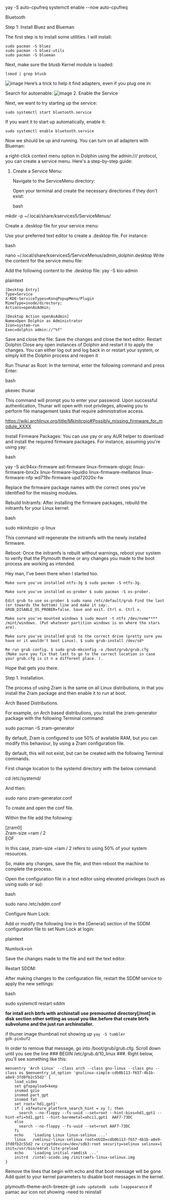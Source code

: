 yay -S auto-cpufreq
systemctl enable --now auto-cpufreq 

Bluetooth

Step 1: Install Bluez and Blueman

The first step is to install some utilities.
I will install:
```
sudo pacman -S bluez
sudo pacman -S bluez-utils
sudo pacman -S blueman
```
Next, make sure the btusb Kernel module is loaded:
```
lsmod | grep btusb
```
![image](https://github.com/ab-kaium/arch-btrfs-install/assets/101384847/50e6c42e-6f16-4f75-ac48-c47c451187e9)
Here’s a trick to help it find adapters, even if you plug one in:

Search for autoenable:
![image](https://github.com/ab-kaium/arch-btrfs-install/assets/101384847/01c5dd22-6a97-4c45-a2f4-4a08aca612cc)
2. Enable the Service

Next, we want to try starting up the service:
```
sudo systemctl start bluetooth.service
```
If you want it to start up automatically, enable it:
```
sudo systemctl enable bluetooth.service
```
Now we should be up and running. You can turn on all adapters with Blueman:

 a right-click context menu option in Dolphin using the admin:/// protocol, you can create a service menu. Here's a step-by-step guide:
1. Create a Service Menu:

    Navigate to the ServiceMenu directory:

    Open your terminal and create the necessary directories if they don't exist:

    bash

mkdir -p ~/.local/share/kservices5/ServiceMenus/

Create a .desktop file for your service menu:

Use your preferred text editor to create a .desktop file. For instance:

bash

nano ~/.local/share/kservices5/ServiceMenus/admin_dolphin.desktop
Write the content for the service menu file:

Add the following content to the .desktop file:
yay -S kio-admin

plaintext

    [Desktop Entry]
    Type=Service
    X-KDE-ServiceTypes=KonqPopupMenu/Plugin
    MimeType=inode/directory;
    Actions=openAsAdmin;

    [Desktop Action openAsAdmin]
    Name=Open Dolphin as Administrator
    Icon=system-run
    Exec=dolphin admin://"%f"

Save and close the file:
Save the changes and close the text editor.
Restart Dolphin
Close any open instances of Dolphin and restart it to apply the changes. You can either log out and log back in or restart your system, or simply kill the Dolphin process and reopen it


Run Thunar as Root: In the terminal, enter the following command and press Enter:

bash

pkexec thunar

This command will prompt you to enter your password. Upon successful authentication, Thunar will open with root privileges, allowing you to perform file management tasks that require administrative access.


https://wiki.archlinux.org/title/Mkinitcpio#Possibly_missing_firmware_for_module_XXXX

Install Firmware Packages:
You can use yay or any AUR helper to download and install the required firmware packages. For instance, assuming you're using yay:

bash

yay -S aic94xx-firmware ast-firmware linux-firmware-qlogic linux-firmware-bnx2x linux-firmware-liquidio linux-firmware-mellanox linux-firmware-nfp wd719x-firmware upd72020x-fw

Replace the firmware package names with the correct ones you've identified for the missing modules.

Rebuild Initramfs:
After installing the firmware packages, rebuild the initramfs for your Linux kernel:

bash

sudo mkinitcpio -p linux

This command will regenerate the initramfs with the newly installed firmware.

Reboot:
Once the initramfs is rebuilt without warnings, reboot your system to verify that the Plymouth theme or any changes you made to the boot process are working as intended.






Hey man, I've been there when I started too.

    Make sure you've installed ntfs-3g $ sudo pacman -S ntfs-3g.

    Make sure you've installed os-prober $ sudo pacman -S os-prober.

    Edit grub to use os-prober $ sudo nano /etc/default/grub Find the last (or towards the bottom) line and make it say:. GRUB_DISABLE_OS_PROBER=false. Save and exit. Ctrl o. Ctrl x.

    Make sure you've mounted windows $ sudo mount -t ntfs /dev/nvme**** /mint/windows. (Put whatever partition windows is on where the stars are).

    Make sure you've installed grub to the correct drive (pretty sure you have or it wouldn't boot Linux). $ sudo grub-install /dev/sd*

    Re run grub config. $ sudo grub-mkconfig -o /boot/grub/grub.cfg
    (Make sure you fix that last to go to the correct location in case your grub.cfg is it n a different place. ).

Hope that gets you there.


 Step 1. Installation.

The process of using Zram is the same on all Linux distributions, in that you install the Zram package and then enable it to run at boot.

Arch Based Distributions.

For example, on Arch based distributions, you install the zram-generator package with the following Terminal command:

sudo pacman –S zram-generator   

By default, Zram is configured to use 50% of available RAM, but you can modify this behaviour, by using a Zram configuration file.

By default, this will not exist, but can be created with the following Terminal commands.

First change location to the systemd directory with the below command:

cd /etc/systemd/   

And then:

sudo nano zram-generator.conf   

To create and open the conf file.

Within the file add the following:

[zram0]   
Zram-size =ram / 2   
EOF   

In this case, zram-size =ram / 2 refers to using 50% of your system resources.

So, make any changes, save the file, and then reboot the machine to complete the process. 


Open the configuration file in a text editor using elevated privileges (such as using sudo or su):

bash

sudo nano /etc/sddm.conf

Configure Num Lock:

Add or modify the following line in the [General] section of the SDDM configuration file to set Num Lock at login:

plaintext

Numlock=on

Save the changes made to the file and exit the text editor.

Restart SDDM:

After making changes to the configuration file, restart the SDDM service to apply the new settings:

bash

sudo systemctl restart sddm


**for intall arch btrfs with archinstall use premounted directory[/mnt] in disk section other setting as usual you like.before that create btrfs subvolume and the just run archinstaller.**


if thuner image thumbnail not showing up
<code>yay -S tumbler gdk-pixbuf2</code>





In order to remove that message, go into /boot/grub/grub.cfg. Scroll down until you see the line ### BEGIN /etc/grub.d/10_linux ###. Right below, you'll see something like this:
```
menuentry 'Arch Linux' --class arch --class gnu-linux --class gnu --class os $menuentry_id_option 'gnulinux-simple-cdb0b113-f657-4b1b-a8e9-3fd0fb2c55d2' {
    load_video
    set gfxpayload=keep
    insmod gzio
    insmod part_gpt
    insmod fat
    set root='hd1,gpt1'
    if [ x$feature_platform_search_hint = xy ]; then
      search --no-floppy --fs-uuid --set=root --hint-bios=hd1,gpt1 --hint-efi=hd1,gpt1 --hint-baremetal=ahci1,gpt1  AAF7-73DC
    else
      search --no-floppy --fs-uuid --set=root AAF7-73DC
    fi
    echo    'Loading Linux linux-selinux ...'
    linux   /vmlinuz-linux-selinux root=UUID=cdb0b113-f657-4b1b-a8e9-3fd0fb2c55d2 rw cryptdevice=/dev/sdb3:root security=selinux selinux=1 init=/usr/bin/e4rat-lite-preload
    echo    'Loading initial ramdisk ...'
    initrd  /intel-ucode.img /initramfs-linux-selinux.img
}
```
Remove the lines that begin with echo and that boot message will be gone. Add quiet to your kernel parameters to disable boot messages in the kernel.

plymouth-theme-arch-breeze-git
```sudo updatedb```
``` sudo lxappearance```
if pamac aur icon not showing -need to reinstall
